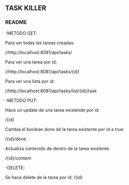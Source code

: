 ## TASK KILLER
### README

-METODO GET:

Para ver todas las tareas creadas:

//http://localhost:8081/api/tasks/

Para ver una tarea por id:

//http://localhost:8081/api/tasks/{id}

Para ver una lista por id:

//http://localhost:8081/api/tasks/list/{id}/task

-METODO PUT:

Hace un update de una tarea existende por id:

/{id}

Cambia el boolean done de la tarea existente por id a true:

/{id}/done

Actualiza contenido de dentro de la tarea existente:

/{id}/content

-DELETE:

Se hace delete de la tarea por id:
/{id}



